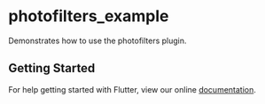 # photofilters_example

Demonstrates how to use the photofilters plugin.

## Getting Started

For help getting started with Flutter, view our online
[documentation](https://flutter.io/).
